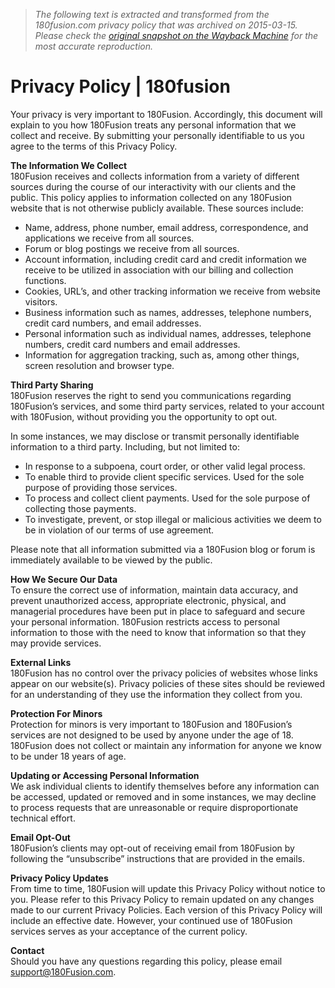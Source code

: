 > *The following text is extracted and transformed from the 180fusion.com privacy policy that was archived on 2015-03-15. Please check the [original snapshot on the Wayback Machine](https://web.archive.org/web/20150315041829id_/http%3A//www.180fusion.com/privacy-policy) for the most accurate reproduction.*

# Privacy Policy | 180fusion

Your privacy is very important to 180Fusion. Accordingly, this document will explain to you how 180Fusion treats any personal information that we collect and receive. By submitting your personally identifiable to us you agree to the terms of this Privacy Policy.

 **The Information We Collect**  
180Fusion receives and collects information from a variety of different sources during the course of our interactivity with our clients and the public. This policy applies to information collected on any 180Fusion website that is not otherwise publicly available. These sources include:

  * Name, address, phone number, email address, correspondence, and applications we receive from all sources.
  * Forum or blog postings we receive from all sources.
  * Account information, including credit card and credit information we receive to be utilized in association with our billing and collection functions.
  * Cookies, URL’s, and other tracking information we receive from website visitors.
  * Business information such as names, addresses, telephone numbers, credit card numbers, and email addresses.
  * Personal information such as individual names, addresses, telephone numbers, credit card numbers and email addresses.
  * Information for aggregation tracking, such as, among other things, screen resolution and browser type.



 **Third Party Sharing**  
180Fusion reserves the right to send you communications regarding 180Fusion’s services, and some third party services, related to your account with 180Fusion, without providing you the opportunity to opt out.

In some instances, we may disclose or transmit personally identifiable information to a third party. Including, but not limited to:

  * In response to a subpoena, court order, or other valid legal process.
  * To enable third to provide client specific services. Used for the sole purpose of providing those services.
  * To process and collect client payments. Used for the sole purpose of collecting those payments.
  * To investigate, prevent, or stop illegal or malicious activities we deem to be in violation of our terms of use agreement.



Please note that all information submitted via a 180Fusion blog or forum is immediately available to be viewed by the public.

 **How We Secure Our Data**  
To ensure the correct use of information, maintain data accuracy, and prevent unauthorized access, appropriate electronic, physical, and managerial procedures have been put in place to safeguard and secure your personal information. 180Fusion restricts access to personal information to those with the need to know that information so that they may provide services.

 **External Links**  
180Fusion has no control over the privacy policies of websites whose links appear on our website(s). Privacy policies of these sites should be reviewed for an understanding of they use the information they collect from you.

 **Protection For Minors**  
Protection for minors is very important to 180Fusion and 180Fusion’s services are not designed to be used by anyone under the age of 18. 180Fusion does not collect or maintain any information for anyone we know to be under 18 years of age.

 **Updating or Accessing Personal Information**  
We ask individual clients to identify themselves before any information can be accessed, updated or removed and in some instances, we may decline to process requests that are unreasonable or require disproportionate technical effort.

 **Email Opt-Out**  
180Fusion’s clients may opt-out of receiving email from 180Fusion by following the “unsubscribe” instructions that are provided in the emails.

 **Privacy Policy Updates**  
From time to time, 180Fusion will update this Privacy Policy without notice to you. Please refer to this Privacy Policy to remain updated on any changes made to our current Privacy Policies. Each version of this Privacy Policy will include an effective date. However, your continued use of 180Fusion services serves as your acceptance of the current policy.

 **Contact**  
Should you have any questions regarding this policy, please email [support@180Fusion.com](mailto:support@180Fusion.com).
